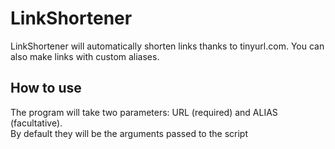 <h1>LinkShortener</h1>
LinkShortener will automatically shorten links thanks to tinyurl.com. 
You can also make links with custom aliases.

<h2>How to use</h2>
The program will take two parameters: URL (required) and ALIAS (facultative). 
<br>By default they will be the arguments passed to the script
